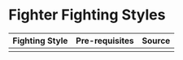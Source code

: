 # Fighter Fighting Styles

| Fighting Style | Pre-requisites | Source |
|:---------------|:---------------|:-------|
|                |                |        |
